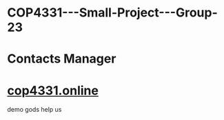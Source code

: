 # COP4331---Small-Project---Group-23
# Contacts Manager



# [cop4331.online](http://cop4331.online)









demo gods help us

